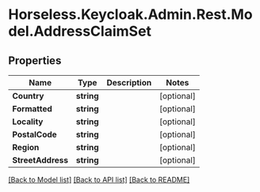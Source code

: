 # Horseless.Keycloak.Admin.Rest.Model.AddressClaimSet

## Properties

Name | Type | Description | Notes
------------ | ------------- | ------------- | -------------
**Country** | **string** |  | [optional] 
**Formatted** | **string** |  | [optional] 
**Locality** | **string** |  | [optional] 
**PostalCode** | **string** |  | [optional] 
**Region** | **string** |  | [optional] 
**StreetAddress** | **string** |  | [optional] 

[[Back to Model list]](../README.md#documentation-for-models) [[Back to API list]](../README.md#documentation-for-api-endpoints) [[Back to README]](../README.md)

